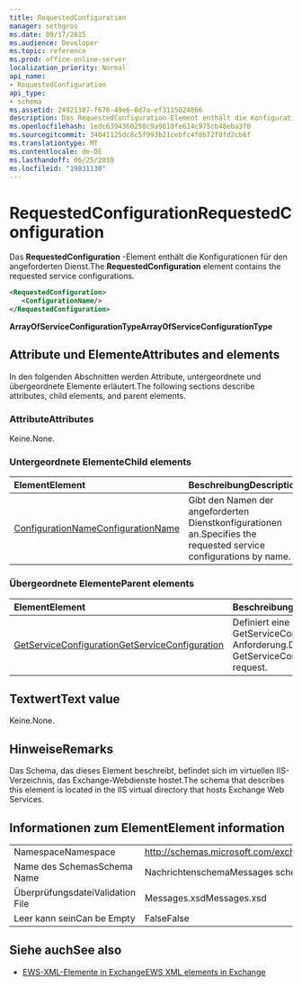 ```yaml
---
title: RequestedConfiguration
manager: sethgros
ms.date: 09/17/2015
ms.audience: Developer
ms.topic: reference
ms.prod: office-online-server
localization_priority: Normal
api_name:
- RequestedConfiguration
api_type:
- schema
ms.assetid: 24921387-f676-49e6-8d7a-ef3115024866
description: Das RequestedConfiguration-Element enthält die Konfigurationen für den angeforderten Dienst.
ms.openlocfilehash: 1edc6394360250c9a9810fe614c975cb48eba3f0
ms.sourcegitcommit: 34041125dc8c5f993b21cebfc4f8b72f0fd2cb6f
ms.translationtype: MT
ms.contentlocale: de-DE
ms.lasthandoff: 06/25/2018
ms.locfileid: "19831130"
---
```

# <a name="requestedconfiguration"></a><span data-ttu-id="4814a-103">RequestedConfiguration</span><span class="sxs-lookup"><span data-stu-id="4814a-103">RequestedConfiguration</span></span>

<span data-ttu-id="4814a-104">Das **RequestedConfiguration** -Element enthält die Konfigurationen für den angeforderten Dienst.</span><span class="sxs-lookup"><span data-stu-id="4814a-104">The **RequestedConfiguration** element contains the requested service configurations.</span></span> 
  
```XML
<RequestedConfiguration>
   <ConfigurationName/>
</RequestedConfiguration>
```

 <span data-ttu-id="4814a-105">**ArrayOfServiceConfigurationType**</span><span class="sxs-lookup"><span data-stu-id="4814a-105">**ArrayOfServiceConfigurationType**</span></span>
## <a name="attributes-and-elements"></a><span data-ttu-id="4814a-106">Attribute und Elemente</span><span class="sxs-lookup"><span data-stu-id="4814a-106">Attributes and elements</span></span>

<span data-ttu-id="4814a-107">In den folgenden Abschnitten werden Attribute, untergeordnete und übergeordnete Elemente erläutert.</span><span class="sxs-lookup"><span data-stu-id="4814a-107">The following sections describe attributes, child elements, and parent elements.</span></span>
  
### <a name="attributes"></a><span data-ttu-id="4814a-108">Attribute</span><span class="sxs-lookup"><span data-stu-id="4814a-108">Attributes</span></span>

<span data-ttu-id="4814a-109">Keine.</span><span class="sxs-lookup"><span data-stu-id="4814a-109">None.</span></span>
  
### <a name="child-elements"></a><span data-ttu-id="4814a-110">Untergeordnete Elemente</span><span class="sxs-lookup"><span data-stu-id="4814a-110">Child elements</span></span>

|<span data-ttu-id="4814a-111">**Element**</span><span class="sxs-lookup"><span data-stu-id="4814a-111">**Element**</span></span>|<span data-ttu-id="4814a-112">**Beschreibung**</span><span class="sxs-lookup"><span data-stu-id="4814a-112">**Description**</span></span>|
|:-----|:-----|
|[<span data-ttu-id="4814a-113">ConfigurationName</span><span class="sxs-lookup"><span data-stu-id="4814a-113">ConfigurationName</span></span>](configurationname.md) <br/> |<span data-ttu-id="4814a-114">Gibt den Namen der angeforderten Dienstkonfigurationen an.</span><span class="sxs-lookup"><span data-stu-id="4814a-114">Specifies the requested service configurations by name.</span></span>  <br/> |
   
### <a name="parent-elements"></a><span data-ttu-id="4814a-115">Übergeordnete Elemente</span><span class="sxs-lookup"><span data-stu-id="4814a-115">Parent elements</span></span>

|<span data-ttu-id="4814a-116">**Element**</span><span class="sxs-lookup"><span data-stu-id="4814a-116">**Element**</span></span>|<span data-ttu-id="4814a-117">**Beschreibung**</span><span class="sxs-lookup"><span data-stu-id="4814a-117">**Description**</span></span>|
|:-----|:-----|
|[<span data-ttu-id="4814a-118">GetServiceConfiguration</span><span class="sxs-lookup"><span data-stu-id="4814a-118">GetServiceConfiguration</span></span>](getserviceconfiguration.md) <br/> |<span data-ttu-id="4814a-119">Definiert eine GetServiceConfiguration-Anforderung.</span><span class="sxs-lookup"><span data-stu-id="4814a-119">Defines a GetServiceConfiguration request.</span></span>  <br/> |
   
## <a name="text-value"></a><span data-ttu-id="4814a-120">Textwert</span><span class="sxs-lookup"><span data-stu-id="4814a-120">Text value</span></span>

<span data-ttu-id="4814a-121">Keine.</span><span class="sxs-lookup"><span data-stu-id="4814a-121">None.</span></span>
  
## <a name="remarks"></a><span data-ttu-id="4814a-122">Hinweise</span><span class="sxs-lookup"><span data-stu-id="4814a-122">Remarks</span></span>

<span data-ttu-id="4814a-123">Das Schema, das dieses Element beschreibt, befindet sich im virtuellen IIS-Verzeichnis, das Exchange-Webdienste hostet.</span><span class="sxs-lookup"><span data-stu-id="4814a-123">The schema that describes this element is located in the IIS virtual directory that hosts Exchange Web Services.</span></span>
  
## <a name="element-information"></a><span data-ttu-id="4814a-124">Informationen zum Element</span><span class="sxs-lookup"><span data-stu-id="4814a-124">Element information</span></span>

|||
|:-----|:-----|
|<span data-ttu-id="4814a-125">Namespace</span><span class="sxs-lookup"><span data-stu-id="4814a-125">Namespace</span></span>  <br/> |http://schemas.microsoft.com/exchange/services/2006/messages  <br/> |
|<span data-ttu-id="4814a-126">Name des Schemas</span><span class="sxs-lookup"><span data-stu-id="4814a-126">Schema Name</span></span>  <br/> |<span data-ttu-id="4814a-127">Nachrichtenschema</span><span class="sxs-lookup"><span data-stu-id="4814a-127">Messages schema</span></span>  <br/> |
|<span data-ttu-id="4814a-128">Überprüfungsdatei</span><span class="sxs-lookup"><span data-stu-id="4814a-128">Validation File</span></span>  <br/> |<span data-ttu-id="4814a-129">Messages.xsd</span><span class="sxs-lookup"><span data-stu-id="4814a-129">Messages.xsd</span></span>  <br/> |
|<span data-ttu-id="4814a-130">Leer kann sein</span><span class="sxs-lookup"><span data-stu-id="4814a-130">Can be Empty</span></span>  <br/> |<span data-ttu-id="4814a-131">False</span><span class="sxs-lookup"><span data-stu-id="4814a-131">False</span></span>  <br/> |
   
## <a name="see-also"></a><span data-ttu-id="4814a-132">Siehe auch</span><span class="sxs-lookup"><span data-stu-id="4814a-132">See also</span></span>



- [<span data-ttu-id="4814a-133">EWS-XML-Elemente in Exchange</span><span class="sxs-lookup"><span data-stu-id="4814a-133">EWS XML elements in Exchange</span></span>](ews-xml-elements-in-exchange.md)

